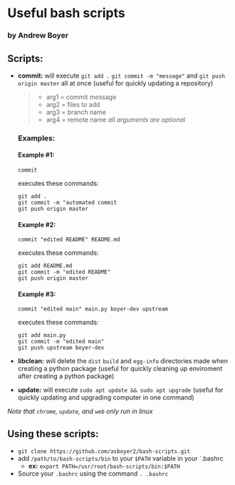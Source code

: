 # Useful bash scripts
### by Andrew Boyer

## Scripts:
* **commit:** will execute `git add .` `git commit -m "message"` and `git push origin master` all at once (useful for quickly updating a repository) 

    > - arg1 = commit message
    > - arg2 = files to add
    > - arg3 = branch name
    > - arg4 = remote name
    > *all arguments are optional*
    
    ### Examples:
    #### Example #1:
    ```shell
    commit
    ```
    executes these commands:
    ```shell
    git add .
    git commit -m "automated commit
    git push origin master
    ``` 

    #### Example #2:
    ```shell
    commit "edited README" README.md
    
    ```
    executes these commands:
    ```shell
    git add README.md
    git commit -m "edited README"
    git push origin master
    ```

    #### Example #3:
    ```shell
    commit "edited main" main.py boyer-dev upstream
    ```
    executes these commands:
    ```shell
    git add main.py
    git commit -m "edited main"
    git push upstream boyer-dev
    ```

* **libclean:** will delete the `dist` `build` and `egg-info` directories made when creating a python package (useful for quickly cleaning up enviroment after creating a python package)
* **update:** will execute `sudo apt update && sudo apt upgrade` (useful for quickly updating and upgrading computer in one command)

*Note that `chrome`, `update`, and `web` only run in linux*

## Using these scripts:
* `git clone https://github.com/asboyer2/bash-scripts.git`
* add `/path/to/bash-scripts/bin` to your `$PATH` variable in your `.bashrc
	* **ex:** `export PATH=/usr/root/bash-scripts/bin:$PATH`
* Source your `.bashrc` using the command `. .bashrc`

